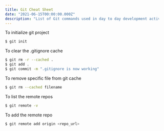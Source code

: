 ```yaml
---
title: Git Cheat Sheet
date: "2021-06-15T00:00:00.000Z"
description: "List of Git commands used in day to day development activities"
---
```


To initialize git project

```bash
$ git init
```

To clear the .gitignore cache

```bash
$ git rm -r --cached .
$ git add .
$ git commit -m ".gitignore is now working"
```

To remove specific file from git cache

```bash
$ git rm --cached filename
```

To list the remote repos

```bash
$ git remote -v
```

To add the remote repo

```bash
$ git remote add origin <repo_url>
```
